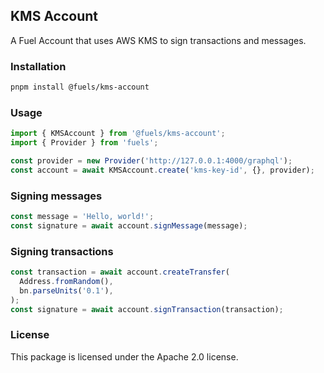 ## KMS Account

A Fuel Account that uses AWS KMS to sign transactions and messages.

### Installation

```bash
pnpm install @fuels/kms-account
```

### Usage

```ts
import { KMSAccount } from '@fuels/kms-account';
import { Provider } from 'fuels';

const provider = new Provider('http://127.0.0.1:4000/graphql');
const account = await KMSAccount.create('kms-key-id', {}, provider);
```

### Signing messages

```ts
const message = 'Hello, world!';
const signature = await account.signMessage(message);
```

### Signing transactions

```ts
const transaction = await account.createTransfer(
  Address.fromRandom(),
  bn.parseUnits('0.1'),
);
const signature = await account.signTransaction(transaction);
```

### License

This package is licensed under the Apache 2.0 license.
